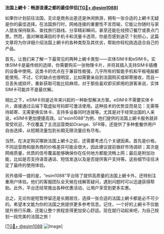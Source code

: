 **法国上網卡：畅游浪漫之都的最佳伴侣[[TG💪+ @esim1088](https://t.me/s/esim1088)]**

如果你计划前往法国，无论是商务出差还是休闲旅游，拥有一张合适的上網卡无疑是你的最佳选择。在法国旅行时，网络连接的重要性不言而喻，它能让你随时与家人朋友保持联系、查找旅行路线、分享精彩瞬间，甚至还能在线预订餐厅或景点门票。然而，面对琳琅满目的手机卡和流量卡选项，你是否感到迷茫？别担心，这篇文章将为你详细介绍法国上網卡的各种类型及其优劣，帮助你轻松挑选适合自己的产品。

首先，让我们来了解一下最常见的两种上網卡类型——实体SIM卡和eSIM卡。实体SIM卡是最传统的选择，你需要购买一张物理卡片，并将其插入支持SIM卡插槽的设备中使用。这类卡的优点在于兼容性极强，几乎所有的智能手机和平板电脑都能使用。不过，它的缺点也很明显，比如需要亲自到法国购买或邮寄接收，而且一旦丢失或损坏，重新获取可能比较麻烦。对于那些喜欢即买即用的游客来说，实体SIM卡可能并不是最优解。

相比之下，eSIM卡则是近年来兴起的一种新型解决方案。eSIM卡不需要实体卡片，直接通过云端下载虚拟号码即可激活使用。这种技术的优势显而易见：无需等待邮寄、无需更换实体卡、支持多设备同时连接等。尤其是对于经常出国的人来说，eSIM卡更加便捷高效。以“esim1088”为例，他们提供的法国上網卡服务就非常受欢迎，不仅覆盖了主流运营商如Orange、SFR等，还提供了多种套餐供用户自由选择，从短期流量包到长期无限流量应有尽有。

当然，在决定购买哪款法国上網卡之前，还需要考虑几个关键因素。首先是价格，不同运营商和服务商的价格差异可能会很大，因此建议提前做好市场调研；其次是网络质量，优质的信号覆盖能够确保你在任何地方都能流畅上网；最后是附加功能，比如是否支持语音通话、短信发送以及是否提供客户支持等。这些细节往往决定了最终的使用体验。

另外值得一提的是，“esim1088”平台除了提供高质量的法国上網卡外，还特别注重用户体验。他们的客服团队全天候在线解答疑问，遇到问题时可以迅速获得帮助。此外，平台还经常推出各种优惠活动，让用户享受到更多实惠。

总之，无论你是短暂停留还是长期居住，选择一张合适的法国上網卡都是必不可少的。希望本文能为你的法国之旅提供更多参考信息。记住，一个好的上網卡不仅能提升旅行乐趣，还能让整个旅程变得更加安心舒适。现在就行动起来吧，为自己规划一段完美的法国之旅！

[[TG💪+ @esim1088](https://t.me/s/esim1088) ![Image](https://i.postimg.cc/4NQfJmqS/Snipaste-2025-05-13-00-14-12.png)]
